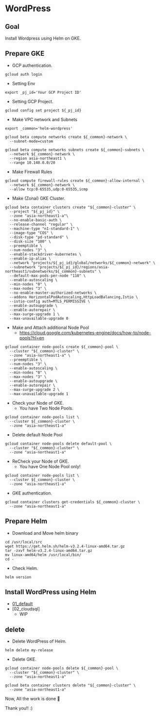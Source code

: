 # WordPress

## Goal

Install Wordpress using Helm on GKE.

## Prepare GKE

+ GCP authentication.

```
gcloud auth login
```

+ Setting Env

```
export _pj_id='Your GCP Project ID'
```

+ Setting GCP Project.

```
gcloud config set project ${_pj_id}
```

+ Make VPC network and Subnets

```
export _common='helm-wordpress'
```
```
gcloud beta compute networks create ${_common}-network \
  --subnet-mode=custom
```
```
gcloud beta compute networks subnets create ${_common}-subnets \
  --network ${_common}-network \
  --region asia-northeast1 \
  --range 10.140.0.0/20
```

+ Make Firewall Rules

```
gcloud compute firewall-rules create ${_common}-allow-internal \
  --network ${_common}-network \
  --allow tcp:0-65535,udp:0-65535,icmp
```

+ Make (Zonal) GKE Cluster.

```
gcloud beta container clusters create "${_common}-cluster" \
  --project "${_pj_id}" \
  --zone "asia-northeast1-a"\
  --no-enable-basic-auth \
  --release-channel "regular" \
  --machine-type "n1-standard-1" \
  --image-type "COS" \
  --disk-type "pd-standard" \
  --disk-size "100" \
  --preemptible \
  --num-nodes "3" \
  --enable-stackdriver-kubernetes \
  --enable-ip-alias \
  --network "projects/${_pj_id}/global/networks/${_common}-network" \
  --subnetwork "projects/${_pj_id}/regions/asia-northeast1/subnetworks/${_common}-subnets" \
  --default-max-pods-per-node "110" \
  --enable-autoscaling \
  --min-nodes "0" \
  --max-nodes "3" \
  --no-enable-master-authorized-networks \
  --addons HorizontalPodAutoscaling,HttpLoadBalancing,Istio \
  --istio-config auth=MTLS_PERMISSIVE \
  --enable-autoupgrade \
  --enable-autorepair \
  --max-surge-upgrade 1 \
  --max-unavailable-upgrade 0
```

+ Make and Attach additional Node Pool
  + https://cloud.google.com/kubernetes-engine/docs/how-to/node-pools?hl=en

```
gcloud container node-pools create ${_common}-pool \
  --cluster "${_common}-cluster" \
  --zone "asia-northeast1-a" \
  --preemptible \
  --num-nodes "3" \
  --enable-autoscaling \
  --min-nodes "0" \
  --max-nodes "3" \
  --enable-autoupgrade \
  --enable-autorepair \
  --max-surge-upgrade 2 \
  --max-unavailable-upgrade 1
```

+ Check your Node of GKE.
  + You have Two Node Pools.

```
gcloud container node-pools list \
  --cluster ${_common}-cluster \
  --zone "asia-northeast1-a"
```

+ Delete default Node Pool

```
gcloud container node-pools delete default-pool \
  --cluster "${_common}-cluster" \
  --zone "asia-northeast1-a"
```

+ ReCheck your Node of GKE.
  + You have One Node Pool only!

```
gcloud container node-pools list \
  --cluster ${_common}-cluster \
  --zone "asia-northeast1-a"
```

+ GKE authentication.

```
gcloud container clusters get-credentials ${_common}-cluster \
  --zone "asia-northeast1-a"
```

## Prepare Helm

+ Download and Move helm binary

```
cd /usr/local/src
wget https://get.helm.sh/helm-v3.2.4-linux-amd64.tar.gz
tar -zxvf helm-v3.2.4-linux-amd64.tar.gz
mv linux-amd64/helm /usr/local/bin/
cd -
```

+ Check Helm.

```
helm version
```

## Install WordPress using Helm

+ [01_default](./README.default.md)
+ [02_cloudsql]
  + WIP

## delete

+ Delete  WordPress of Helm.

```
helm delete my-release
```

+ Delete GKE.

```
gcloud container node-pools delete ${_common}-pool \
  --cluster "${_common}-cluster" \
  --zone "asia-northeast1-a"
```
```
gcloud beta container clusters delete "${_common}-cluster" \
  --zone "asia-northeast1-a"
```

Now, All the work is done :raised_hands:

Thank you!! :) 
